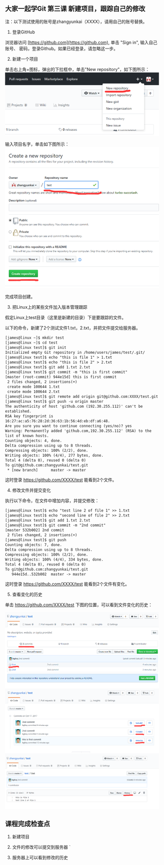 ## 大家一起学Git 第三课 新建项目，跟踪自己的修改

注：以下测试使用的账号是zhangyunkai（XXXX），请用自己的账号替换。

1. 登录GitHub

浏览器访问 [https://github.com](https://github.com), 单击 "Sign in", 输入自己账号、
密码，登录Github。如果已经登录，请忽略这一步。

2. 新建一个项目

单击右上角+图标，弹出的下拉框中，单击"New repository"，如下图所示：
![New](new.png)

输入项目名字，单击如下图所示：
![create](create.png)

完成项目创建。

3. 把Linux上的某些文件加入版本管理跟踪

假定Linux上test目录（这里是新建的目录）下是要跟踪的文件。

以下的命令，新建了2个测试文件1.txt，2.txt，并把文件提交给服务器。
````
[james@linux ~]$ mkdir test
[james@linux ~]$ cd test
[james@linux test]$ git init
Initialized empty Git repository in /home/users/james/test/.git/
[james@linux test]$ echo "this is file 1" > 1.txt
[james@linux test]$ echo "this is file 2" > 2.txt
[james@linux test]$ git add 1.txt 2.txt
[james@linux test]$ git commit -m "this is first commit"
[master (root-commit) 944e15d] this is first commit
 2 files changed, 2 insertions(+)
 create mode 100644 1.txt
 create mode 100644 2.txt
[james@linux test]$ git remote add origin git@github.com:XXXX/test.git
[james@linux test]$ git push -u origin master
The authenticity of host 'github.com (192.30.255.112)' can't be established.
RSA key fingerprint is 16:27:ac:a5:76:28:2d:36:63:1b:56:4d:eb:df:a6:48.
Are you sure you want to continue connecting (yes/no)? yes
Warning: Permanently added 'github.com,192.30.255.112' (RSA) to the list of known hosts.
Counting objects: 4, done.
Delta compression using up to 8 threads.
Compressing objects: 100% (2/2), done.
Writing objects: 100% (4/4), 277 bytes, done.
Total 4 (delta 0), reused 0 (delta 0)
To git@github.com:zhangyunkai/test.git
 * [new branch]      master -> master
````
这时登录 https://github.com/XXXX/test 能看到2个文件。

4. 修改文件并提交变化

执行以下命令，在文件中增加内容，并提交修改：
````
[james@linux test]$ echo "test line 2 of file 1" >> 1.txt
[james@linux test]$ echo "second line of file 2" >> 2.txt
[james@linux test]$ git add 1.txt 2.txt
[james@linux test]$ git commit -m "2nd commit"
[master 532b002] 2nd commit
 2 files changed, 2 insertions(+)
[james@linux test]$ git push
Counting objects: 7, done.
Delta compression using up to 8 threads.
Compressing objects: 100% (2/2), done.
Writing objects: 100% (4/4), 334 bytes, done.
Total 4 (delta 0), reused 0 (delta 0)
To git@github.com:zhangyunkai/test.git
   944e15d..532b002  master -> master
````
这时登录 https://github.com/XXXX/test 能看到2个文件有变化。

5. 查看变化的历史

单击 https://github.com/XXXX/test 下图的位置，可以看到文件变化的历史：

![1.png](1.png)
![2.png](2.png)
![3.png](3.png)


## 课程完成检查点

1. 新建项目

2. 文件的修改可以提交到服务器
`
3. 服务器上可以看到修改的历史

